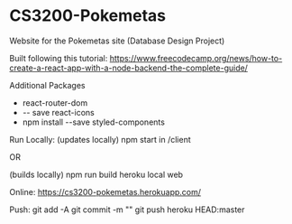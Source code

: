 # CS3200-Pokemetas
Website for the Pokemetas site (Database Design Project)

Built following this tutorial:
https://www.freecodecamp.org/news/how-to-create-a-react-app-with-a-node-backend-the-complete-guide/

Additional Packages
- react-router-dom
- -- save react-icons
- npm install --save styled-components

Run Locally:
(updates locally)
npm start in /client

OR

(builds locally)
npm run build
heroku local web

Online:
https://cs3200-pokemetas.herokuapp.com/

Push:
git add -A
git commit -m ""
git push heroku HEAD:master
